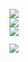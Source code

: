 ![](https://github-readme-stats.vercel.app/api/top-langs/?username=SaeedMolaiy&theme=onedark&hide_border=false&include_all_commits=true&count_private=true&layout=compact)<br/>
![](https://nirzak-streak-stats.vercel.app/?user=SaeedMolaiy&theme=onedark&hide_border=false)<br/>
![](https://github-readme-stats.vercel.app/api?username=SaeedMolaiy&theme=onedark&hide_border=false&include_all_commits=true&count_private=true)<br/>

![](https://quotes-github-readme.vercel.app/api?type=horizontal&theme=tokyonight)
